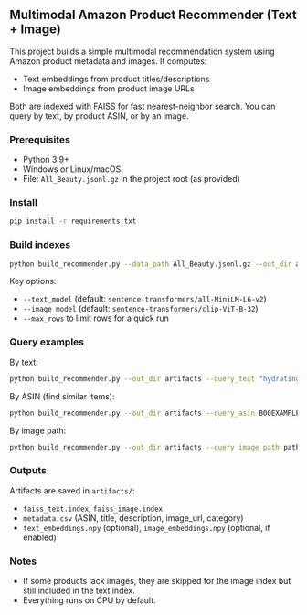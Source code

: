 ## Multimodal Amazon Product Recommender (Text + Image)

This project builds a simple multimodal recommendation system using Amazon product metadata and images. It computes:

- Text embeddings from product titles/descriptions
- Image embeddings from product image URLs

Both are indexed with FAISS for fast nearest-neighbor search. You can query by text, by product ASIN, or by an image.

### Prerequisites
- Python 3.9+
- Windows or Linux/macOS
- File: `All_Beauty.jsonl.gz` in the project root (as provided)

### Install
```bash
pip install -r requirements.txt
```

### Build indexes
```bash
python build_recommender.py --data_path All_Beauty.jsonl.gz --out_dir artifacts
```

Key options:
- `--text_model` (default: `sentence-transformers/all-MiniLM-L6-v2`)
- `--image_model` (default: `sentence-transformers/clip-ViT-B-32`)
- `--max_rows` to limit rows for a quick run

### Query examples
By text:
```bash
python build_recommender.py --out_dir artifacts --query_text "hydrating facial cleanser" --top_k 10
```

By ASIN (find similar items):
```bash
python build_recommender.py --out_dir artifacts --query_asin B00EXAMPLE --top_k 10
```

By image path:
```bash
python build_recommender.py --out_dir artifacts --query_image_path path/to/image.jpg --top_k 10
```

### Outputs
Artifacts are saved in `artifacts/`:
- `faiss_text.index`, `faiss_image.index`
- `metadata.csv` (ASIN, title, description, image_url, category)
- `text_embeddings.npy` (optional), `image_embeddings.npy` (optional, if enabled)

### Notes
- If some products lack images, they are skipped for the image index but still included in the text index.
- Everything runs on CPU by default.


